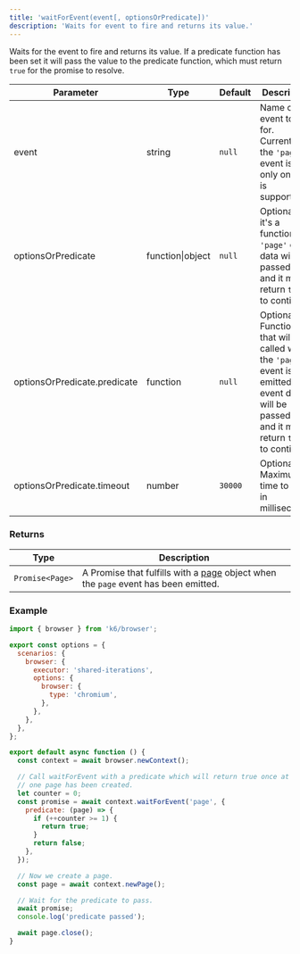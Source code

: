 ```yaml
---
title: 'waitForEvent(event[, optionsOrPredicate])'
description: 'Waits for event to fire and returns its value.'
---
```


Waits for the event to fire and returns its value. If a predicate function has been set it will pass the value to the predicate function, which must return `true` for the promise to resolve.

<TableWithNestedRows>

| Parameter                    | Type             | Default | Description                                                                                                                                           |
| ---------------------------- | ---------------- | ------- | ----------------------------------------------------------------------------------------------------------------------------------------------------- |
| event                        | string           | `null`  | Name of event to wait for. Currently the `'page'` event is the only one that is supported.                                                            |
| optionsOrPredicate           | function\|object | `null`  | Optional. If it's a function, the `'page'` event data will be passed to it and it must return `true` to continue.                                     |
| optionsOrPredicate.predicate | function         | `null`  | Optional. Function that will be called when the `'page'` event is emitted. The event data will be passed to it and it must return `true` to continue. |
| optionsOrPredicate.timeout   | number           | `30000` | Optional. Maximum time to wait in milliseconds.                                                                                                       |

</TableWithNestedRows>

### Returns

| Type            | Description                                                                                                                                                   |
| --------------- | ------------------------------------------------------------------------------------------------------------------------------------------------------------- |
| `Promise<Page>` | A Promise that fulfills with a [page](https://grafana.com/docs/k6/<K6_VERSION>/javascript-api/k6-browser/page) object when the `page` event has been emitted. |

### Example

<CodeGroup labels={[]}>

```javascript
import { browser } from 'k6/browser';

export const options = {
  scenarios: {
    browser: {
      executor: 'shared-iterations',
      options: {
        browser: {
          type: 'chromium',
        },
      },
    },
  },
};

export default async function () {
  const context = await browser.newContext();

  // Call waitForEvent with a predicate which will return true once at least
  // one page has been created.
  let counter = 0;
  const promise = await context.waitForEvent('page', {
    predicate: (page) => {
      if (++counter >= 1) {
        return true;
      }
      return false;
    },
  });

  // Now we create a page.
  const page = await context.newPage();

  // Wait for the predicate to pass.
  await promise;
  console.log('predicate passed');

  await page.close();
}
```

</CodeGroup>
